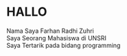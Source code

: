 # HALLO
Nama Saya Farhan Radhi Zuhri <br>
Saya Seorang Mahasiswa di UNSRI <br>
Saya Tertarik pada bidang programming

<!---
farhanradhi/farhanradhi is a ✨ special ✨ repository because its `README.md` (this file) appears on your GitHub profile.
You can click the Preview link to take a look at your changes.
--->
